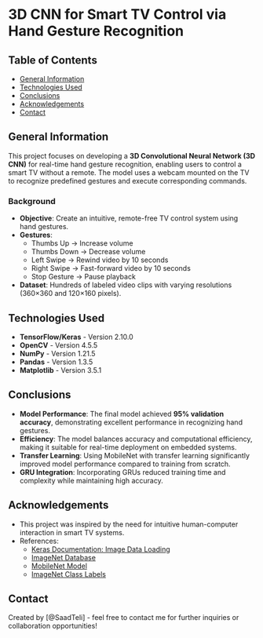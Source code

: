 # 3D CNN for Smart TV Control via Hand Gesture Recognition

## Table of Contents
* [General Information](#general-information)
* [Technologies Used](#technologies-used)
* [Conclusions](#conclusions)
* [Acknowledgements](#acknowledgements)
* [Contact](#contact)

## General Information
This project focuses on developing a **3D Convolutional Neural Network (3D CNN)** for real-time hand gesture recognition, enabling users to control a smart TV without a remote. The model uses a webcam mounted on the TV to recognize predefined gestures and execute corresponding commands.

### Background
- **Objective**: Create an intuitive, remote-free TV control system using hand gestures.
- **Gestures**: 
  - Thumbs Up → Increase volume
  - Thumbs Down → Decrease volume
  - Left Swipe → Rewind video by 10 seconds
  - Right Swipe → Fast-forward video by 10 seconds
  - Stop Gesture → Pause playback
- **Dataset**: Hundreds of labeled video clips with varying resolutions (360×360 and 120×160 pixels).

## Technologies Used
- **TensorFlow/Keras** - Version 2.10.0
- **OpenCV** - Version 4.5.5
- **NumPy** - Version 1.21.5
- **Pandas** - Version 1.3.5
- **Matplotlib** - Version 3.5.1

## Conclusions
- **Model Performance**: The final model achieved **95% validation accuracy**, demonstrating excellent performance in recognizing hand gestures.
- **Efficiency**: The model balances accuracy and computational efficiency, making it suitable for real-time deployment on embedded systems.
- **Transfer Learning**: Using MobileNet with transfer learning significantly improved model performance compared to training from scratch.
- **GRU Integration**: Incorporating GRUs reduced training time and complexity while maintaining high accuracy.

## Acknowledgements
- This project was inspired by the need for intuitive human-computer interaction in smart TV systems.
- References:
  - [Keras Documentation: Image Data Loading](https://keras.io/preprocessing/image/)
  - [ImageNet Database](http://www.image-net.org/)
  - [MobileNet Model](https://github.com/fchollet/deep-learning-models/releases/download/v0.6/mobilenet_1_0_224_tf_no_top.h5)
  - [ImageNet Class Labels](https://gist.github.com/yrevar/942d3a0ac09ec9e5eb3a)

## Contact
Created by [@SaadTeli] - feel free to contact me for further inquiries or collaboration opportunities!
